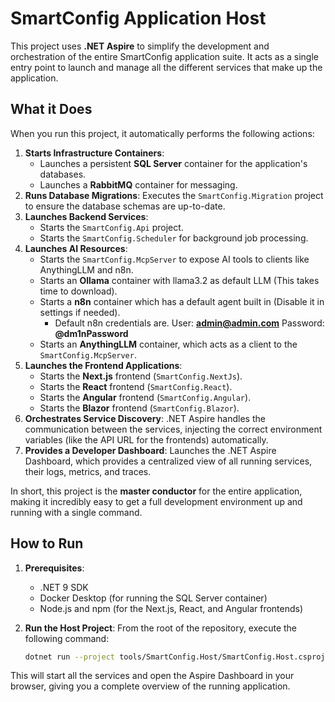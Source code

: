 # SmartConfig Application Host

This project uses **.NET Aspire** to simplify the development and orchestration of the entire SmartConfig application suite. It acts as a single entry point to launch and manage all the different services that make up the application.

## What it Does

When you run this project, it automatically performs the following actions:

1.  **Starts Infrastructure Containers**:
    -   Launches a persistent **SQL Server** container for the application's databases.
    -   Launches a **RabbitMQ** container for messaging.
2.  **Runs Database Migrations**: Executes the `SmartConfig.Migration` project to ensure the database schemas are up-to-date.
3.  **Launches Backend Services**:
    -   Starts the `SmartConfig.Api` project.
    -   Starts the `SmartConfig.Scheduler` for background job processing.
4.  **Launches AI Resources**:
    -   Starts the `SmartConfig.McpServer` to expose AI tools to clients like AnythingLLM and n8n.
    -   Starts an **Ollama** container with llama3.2 as default LLM (This takes time to download). 
    -   Starts a **n8n** container which has a default agent built in (Disable it in settings if needed).
        - Default n8n credentials are. User: **admin@admin.com** Password: **@dm1nPassword** 
    -   Starts an **AnythingLLM** container, which acts as a client to the `SmartConfig.McpServer`.
5.  **Launches the Frontend Applications**:
    -   Starts the **Next.js** frontend (`SmartConfig.NextJs`).
    -   Starts the **React** frontend (`SmartConfig.React`).
    -   Starts the **Angular** frontend (`SmartConfig.Angular`).
    -   Starts the **Blazor** frontend (`SmartConfig.Blazor`).
6.  **Orchestrates Service Discovery**: .NET Aspire handles the communication between the services, injecting the correct environment variables (like the API URL for the frontends) automatically.
7.  **Provides a Developer Dashboard**: Launches the .NET Aspire Dashboard, which provides a centralized view of all running services, their logs, metrics, and traces.

In short, this project is the **master conductor** for the entire application, making it incredibly easy to get a full development environment up and running with a single command.

## How to Run

1.  **Prerequisites**:
    -   .NET 9 SDK
    -   Docker Desktop (for running the SQL Server container)
    -   Node.js and npm (for the Next.js, React, and Angular frontends)

2.  **Run the Host Project**:
    From the root of the repository, execute the following command:

    ```bash
    dotnet run --project tools/SmartConfig.Host/SmartConfig.Host.csproj
    ```

This will start all the services and open the Aspire Dashboard in your browser, giving you a complete overview of the running application.